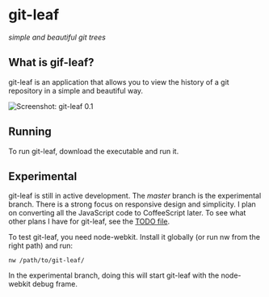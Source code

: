 git-leaf
========

_simple and beautiful git trees_

What is gif-leaf?
--------------

git-leaf is an application that allows you to view the history of a git repository in a simple and beautiful way.

![Screenshot: git-leaf 0.1](https://github.com/omnidan/git-leaf/raw/0.1/screenshot.png)

Running
-------

To run git-leaf, download the executable and run it.

Experimental
------------

git-leaf is still in active development. The *master* branch is the experimental branch. There is a strong focus on
responsive design and simplicity. I plan on converting all the JavaScript code to CoffeeScript later. To see what other
plans I have for git-leaf, see the [TODO file](https://github.com/omnidan/git-leaf/raw/master/TODO).

To test git-leaf, you need node-webkit. Install it globally (or run nw from the right path) and run:
```
nw /path/to/git-leaf/
```
In the experimental branch, doing this will start git-leaf with the node-webkit debug frame.